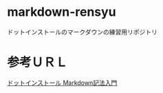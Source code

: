 # markdown-rensyu
ドットインストールのマークダウンの練習用リポジトリ

# 参考ＵＲＬ
[ドットインストール Markdown記法入門](http://dotinstall.com/lessons/basic_markdown)
